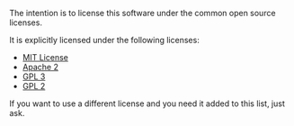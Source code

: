 The intention is to license this software under the common open source licenses.

It is explicitly licensed under the following licenses:

 - [MIT License](./LICENSE-MIT.md)
 - [Apache 2](./LICENSE-Apache-2.md)
 - [GPL 3](./LICENSE-GPL-3.md)
 - [GPL 2](./LICENSE-GPL-2.md)

If you want to use a different license and you need it added to this list, just ask.

